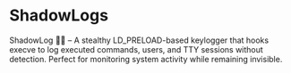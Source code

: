# ShadowLogs
ShadowLog 🕵️‍♂️ – A stealthy LD_PRELOAD-based keylogger that hooks execve to log executed commands, users, and TTY sessions without detection. Perfect for monitoring system activity while remaining invisible.
